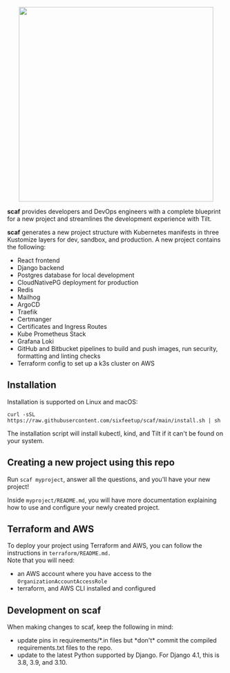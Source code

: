 <p align="center">
  <img src="https://github.com/sixfeetup/cookiecutter-sixiedjango/assets/784273/4e378983-c351-4656-95b9-b5c38d70991d" width="450px">
</p>

**scaf** provides developers and DevOps engineers with a complete blueprint for
a new project and streamlines the development experience with Tilt.

**scaf** generates a new project structure with Kubernetes manifests in
three Kustomize layers for dev, sandbox, and production. A new project 
contains the following:
* React frontend
* Django backend
* Postgres database for local development
* CloudNativePG deployment for production
* Redis
* Mailhog
* ArgoCD 
* Traefik
* Certmanger
* Certificates and Ingress Routes
* Kube Prometheus Stack
* Grafana Loki
* GitHub and Bitbucket pipelines to build and push images, run security,
formatting and linting checks
* Terraform config to set up a k3s cluster on AWS

## Installation

Installation is supported on Linux and macOS:
```
curl -sSL https://raw.githubusercontent.com/sixfeetup/scaf/main/install.sh | sh
```

The installation script will install kubectl, kind, and Tilt if it can't
be found on your system.

## Creating a new project using this repo

Run `scaf myproject`, answer all the questions, and you'll have your new project!

Inside `myproject/README.md`, you will have more
documentation explaining how to use and configure your newly created project.

## Terraform and AWS

To deploy your project using Terraform and AWS, you can follow the instructions in `terraform/README.md.`  
Note that you will need:
- an AWS account where you have access to the `OrganizationAccountAccessRole`
- terraform, and AWS CLI installed and configured 

## Development on scaf

When making changes to scaf, keep the following in mind:

- update pins in requirements/*.in files but *don't\* commit the compiled requirements.txt
  files to the repo.
- update to the latest Python supported by Django. For Django 4.1, this is 3.8, 3.9, and 3.10.
